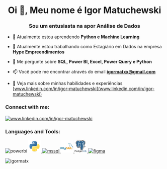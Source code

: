 <h1 align="center">Oi 👋, Meu nome é Igor Matuchewski</h1>
<h3 align="center">Sou um entusiasta na apor Análise de Dados</h3>

- 🌱 Atualmente estou aprendendo **Python e Machine Learning**

- 👯 Atualmente estou trabalhando como Estagiário em Dados na empresa **Hype Empreendimentos**

- 💬 Me pergunte sobre **SQL, Power BI, Excel, Power Query e Python**

- 📫 Você pode me encontrar através do email **igormatxx@gmail.com**

- 📄 Veja mais sobre minhas habilidades e experiências [www.linkedin.com/in/igor-matuchewski](www.linkedin.com/in/igor-matuchewski)

<h3 align="left">Connect with me:</h3>
<p align="left">
<a href="https://linkedin.com/in/www.linkedin.com/in/igor-matuchewski" target="blank"><img align="center" src="https://raw.githubusercontent.com/rahuldkjain/github-profile-readme-generator/master/src/images/icons/Social/linked-in-alt.svg" alt="www.linkedin.com/in/igor-matuchewski" height="30" width="40" /></a>
</p>

<h3 align="left">Languages and Tools:</h3>
<p align="left"> <a> <img src="https://upload.vectorlogo.zone/logos/microsoft_powerbi/images/985205ac-fb3d-4c80-97f4-7bc0fec8c67d.svg" alt="powerbi" width="40" height="40"/></a> <a href="https://www.python.org" target="_blank" rel="noreferrer"> <img src="https://raw.githubusercontent.com/devicons/devicon/master/icons/python/python-original.svg" alt="python" width="40" height="40"/> </a> <a href="https://www.microsoft.com/en-us/sql-server" target="_blank" rel="noreferrer"> <img src="https://www.svgrepo.com/show/303229/microsoft-sql-server-logo.svg" alt="mssql" width="40" height="40"/> </a> <a href="https://www.mysql.com/" target="_blank" rel="noreferrer"> <img src="https://raw.githubusercontent.com/devicons/devicon/master/icons/mysql/mysql-original-wordmark.svg" alt="mysql" width="40" height="40"/> </a> <a href="https://www.postgresql.org" target="_blank" rel="noreferrer"> <img src="https://raw.githubusercontent.com/devicons/devicon/master/icons/postgresql/postgresql-original-wordmark.svg" alt="postgresql" width="40" height="40"/> </a><a href="https://www.figma.com/" target="_blank" rel="noreferrer"> <img src="https://www.vectorlogo.zone/logos/figma/figma-icon.svg" alt="figma" width="40" height="40"/> </a></p>

<p><img align="center" src="https://github-readme-stats.vercel.app/api/top-langs?username=igormatx&show_icons=true&locale=en&layout=compact" alt="igormatx" /></p>


<!---
igormatuchewski/igormatuchewski is a ✨ special ✨ repository because its `README.md` (this file) appears on your GitHub profile.
You can click the Preview link to take a look at your changes.
--->
